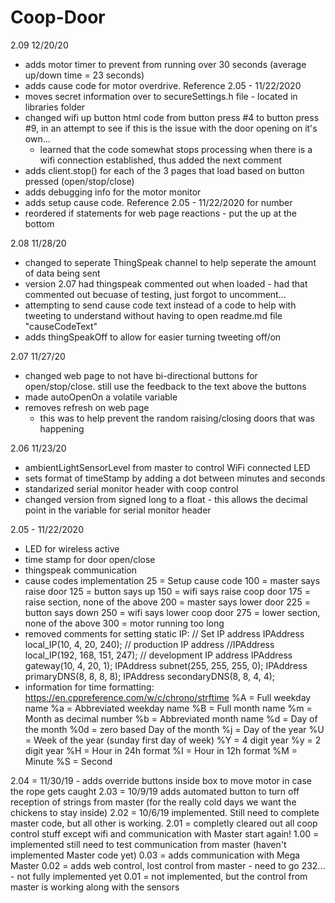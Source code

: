 # Coop-Door

2.09 12/20/20
- adds motor timer to prevent from running over 30 seconds (average up/down time = 23 seconds)
- adds cause code for motor overdrive. Reference 2.05 - 11/22/2020
- moves secret information over to secureSettings.h file - located in libraries folder
- changed wifi up button html code from button press #4 to button press #9, in an attempt to see if this is the issue with the door opening on it's own...
	- learned that the code somewhat stops processing when there is a wifi connection established, thus added the next comment
- adds client.stop() for each of the 3 pages that load based on button pressed (open/stop/close)
- adds debugging info for the motor monitor
- adds setup cause code. Reference 2.05 - 11/22/2020 for number
- reordered if statements for web page reactions - put the up at the bottom

2.08 11/28/20
- changed to seperate ThingSpeak channel to help seperate the amount of data being sent
- version 2.07 had thingspeak commented out when loaded - had that commented out becuase of testing, just forgot to uncomment...
- attempting to send cause code text instead of a code to help with tweeting to understand without having to open readme.md file "causeCodeText"
- adds thingSpeakOff to allow for easier turning tweeting off/on


2.07 11/27/20
- changed web page to not have bi-directional buttons for open/stop/close. still use the feedback to the text above the buttons
- made autoOpenOn a volatile variable
- removes refresh on web page
	- this was to help prevent the random raising/closing doors that was happening

2.06 11/23/20
-  ambientLightSensorLevel from master to control WiFi connected LED
- sets format of timeStamp by adding a dot between minutes and seconds
- standarized serial monitor header with coop control
- changed version from signed long to a float - this allows the decimal point in the variable for serial monitor header

2.05 - 11/22/2020
- LED for wireless active 
- time stamp for door open/close
- thingspeak communication
- cause codes implementation
		25   = Setup cause code
		100 = master says raise door 
		125 = button says up 
		150 = wifi says raise coop door 
		175 = raise section, none of the above 
		200 = master says lower door 
		225 = button says down 
		250 = wifi says lower coop door 
		275 = lower section, none of the above 
		300 = motor running too long
- removed comments for setting static IP:
		// Set IP address
		IPAddress local_IP(10, 4, 20, 240);                   // production IP address
		//IPAddress local_IP(192, 168, 151, 247);                   // development IP address
		IPAddress gateway(10, 4, 20, 1);
		IPAddress subnet(255, 255, 255, 0);
		IPAddress primaryDNS(8, 8, 8, 8);
		IPAddress secondaryDNS(8, 8, 4, 4);
- information for time formatting:
		 https://en.cppreference.com/w/c/chrono/strftime
		 %A = Full weekday name
		 %a = Abbreviated weekday name
		 %B = Full month name
		 %m = Month as decimal number
		 %b = Abbreviated month name
		 %d = Day of the month
		 %0d = zero based Day of the month
		 %j = Day of the year
		 %U = Week of the year (sunday first day of week)
		 %Y = 4 digit year
		 %y = 2 digit year
		 %H = Hour in 24h format
		 %I = Hour in 12h format
		 %M = Minute
		 %S = Second

2.04 = 11/30/19 - adds override buttons inside box to move motor in case the rope gets caught
2.03 = 10/9/19 adds automated button to turn off reception of strings from master (for the really cold days we want the chickens to stay inside)
2.02 = 10/6/19 implemented. Still need to complete master code, but all other is working.
2.01 = completly cleared out all coop control stuff except wifi and communication with Master start again!
1.00 = implemented still need to test communication from master (haven't implemented Master code yet)
0.03 = adds communication with Mega Master
0.02 = adds web control, lost control from master - need to go 232... - not fully implemented yet
0.01 = not implemented, but the control from master is working along with the sensors
